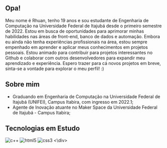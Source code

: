 ## Opa!
  Meu nome é Rhuan, tenho 19 anos e sou estudante de Engenharia de Computação na Universidade Federal de Itajubá desde o primeiro semestre de 2022. Estou em busca de oportunidades para aprimorar minhas habilidades nas áreas de front-end, banco de dados e automação. Embora eu ainda não tenha experiências profissionais na área, estou sempre empenhado em aprender e aplicar meus conhecimentos em projetos pessoais. Estou animado para contribuir para projetos interessantes no Github e colaborar com outros desenvolvedores para expandir meu aprendizado e experiência. Espero trazer para cá novos projetos em breve, sinta-se a vontade para explorar o meu perfil! :)

## Sobre mim
-  Graduando em Engenharia de Computação na Universidade Federal de Itajubá (UNIFEI), Campus  Itabira, com ingresso em 2022.1;
-  Agente de Inovação atuante no Maker Space da Universidade Federal de Itajubá - Campus Itabira;


## Tecnologias em Estudo
<div style = "display: inline_block">
  <img alignt="center" alt="c++" src="https://img.shields.io/badge/C%2B%2B-00599C?style=for-the-badge&logo=c%2B%2B&logoColor=white">
  <img alignt="center" alt="html5" src="https://img.shields.io/badge/HTML5-E34F26?style=for-the-badge&logo=html5&logoColor=white">
  <img alignt="center" alt="css3" src="https://img.shields.io/badge/CSS3-1572B6?style=for-the-badge&logo=css3&logoColor=white">
<\div>

